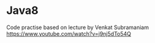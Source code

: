 # Java8

Code practise based on lecture by Venkat Subramaniam
https://www.youtube.com/watch?v=j9nj5dTo54Q
